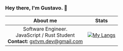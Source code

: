 ### Hey there, I'm Gustavo. 👋
<center>

About me                                           |                                                      Stats
:--------------------------------------------------:|:-----------------------------------------------------------:
| Software Engineer. <br>  JavaScript / Rust Student <br> <b>Contact:</b> gxtvm.dev@gmail.com    | [![My Langs](https://github-readme-stats.vercel.app/api/top-langs/?username=gustavo-mv&layout=pie)](https://github.com/anuraghazra/github-readme-stats) |
         
</center>



